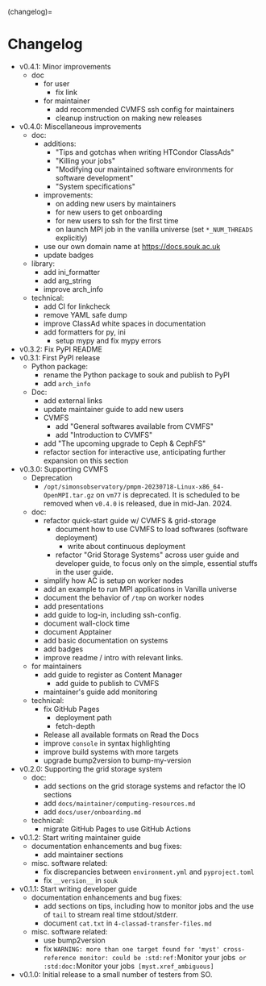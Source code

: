 (changelog)=
# Changelog

- v0.4.1: Minor improvements
    - doc
        - for user
            - fix link
        - for maintainer
            - add recommended CVMFS ssh config for maintainers
            - cleanup instruction on making new releases
- v0.4.0: Miscellaneous improvements
    - doc:
        - additions:
            - "Tips and gotchas when writing HTCondor ClassAds"
            - "Killing your jobs"
            - "Modifying our maintained software environments for software development"
            - "System specifications"
        - improvements:
            - on adding new users by maintainers
            - for new users to get onboarding
            - for new users to ssh for the first time
            - on launch MPI job in the vanilla universe (set `*_NUM_THREADS` explicitly)
        - use our own domain name at <https://docs.souk.ac.uk>
        - update badges
    - library:
        - add ini_formatter
        - add arg_string
        - improve arch_info
    - technical:
        - add CI for linkcheck
        - remove YAML safe dump
        - improve ClassAd white spaces in documentation
        - add formatters for py, ini
            - setup mypy and fix mypy errors
- v0.3.2: Fix PyPI README
- v0.3.1: First PyPI release
    - Python package:
        - rename the Python package to souk and publish to PyPI
        - add `arch_info`
    - Doc:
        - add external links
        - update maintainer guide to add new users
        - CVMFS
            - add "General softwares available from CVMFS"
            - add "Introduction to CVMFS"
        - add "The upcoming upgrade to Ceph & CephFS"
        - refactor section for interactive use, anticipating further expansion on this section
- v0.3.0: Supporting CVMFS
    - Deprecation
        - `/opt/simonsobservatory/pmpm-20230718-Linux-x86_64-OpenMPI.tar.gz` on `vm77` is deprecated. It is scheduled to be removed when `v0.4.0` is released, due in mid-Jan. 2024.
    - doc:
        - refactor quick-start guide w/ CVMFS & grid-storage
            - document how to use CVMFS to load softwares (software deployment)
                - write about continuous deployment
            - refactor "Grid Storage Systems" across user guide and developer guide, to focus only on the simple, essential stuffs in the user guide.
        - simplify how AC is setup on worker nodes
        - add an example to run MPI applications in Vanilla universe
        - document the behavior of `/tmp` on worker nodes
        - add presentations
        - add guide to log-in, including ssh-config.
        - document wall-clock time
        - document Apptainer
        - add basic documentation on systems
        - add badges
        - improve readme / intro with relevant links.
    - for maintainers
        - add guide to register as Content Manager
            - add guide to publish to CVMFS
        - maintainer's guide add monitoring
    - technical:
        - fix GitHub Pages
            - deployment path
            - fetch-depth
        - Release all available formats on Read the Docs
        - improve `console` in syntax highlighting
        - improve build systems with more targets
        - upgrade bump2version to bump-my-version
- v0.2.0: Supporting the grid storage system
    - doc:
        - add sections on the grid storage systems and refactor the IO sections
        - add `docs/maintainer/computing-resources.md`
        - add `docs/user/onboarding.md`
    - technical:
        - migrate GitHub Pages to use GitHub Actions
- v0.1.2: Start writing maintainer guide
    - documentation enhancements and bug fixes:
        - add maintainer sections
    - misc. software related:
        - fix discrepancies between `environment.yml` and `pyproject.toml`
        - fix `__version__` in `souk`
- v0.1.1: Start writing developer guide
    - documentation enhancements and bug fixes:
        - add sections on tips, including how to monitor jobs and the use of `tail` to stream real time stdout/stderr.
        - document `cat.txt` in `4-classad-transfer-files.md`
    - misc. software related:
        - use bump2version
        - fix `WARNING: more than one target found for 'myst' cross-reference monitor: could be :std:ref:`Monitor your jobs` or :std:doc:`Monitor your jobs` [myst.xref_ambiguous]`
- v0.1.0: Initial release to a small number of testers from SO.
